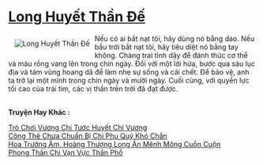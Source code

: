 <a href="https://truyentiki.com/long-huyet-than-de.31526/" title="Long Huyết Thần Đế"><h1>Long Huyết Thần Đế</h1></a><div style="display:table"><img align="right" style="float: left; padding: 10px;" src="https://truyentiki.com/a/img/str/src/31526.jpg" alt="Long Huyết Thần Đế">Nếu có ai bắt nạt tôi, hãy dùng nó bằng dao. Nếu bầu trời bắt nạt tôi, hãy tiêu diệt nó bằng tay không. Chàng trai tỉnh dậy để đánh thức cơ thể và máu rồng vang lên trong chín ngày. Đối với một lời hứa, bước qua sáu lục địa và tám vùng hoang dã để làm nhẹ sự sống và cái chết. Để bảo vệ, anh ta trở lại một mình trong chín ngày và mười ngày. Cuối cùng, với quyền lực tối cao của trái tim, các vị thần trên trời đã đạt được.</div><p><br><b>Truyện Hay Khác :</b></p><a href="https://truyentiki.com/tro-choi-vuong-chi-tuoc-huyet-chi-vuong.31525/" alt="Trò Chơi Vương Chi Tước Huyết Chi Vương">Trò Chơi Vương Chi Tước Huyết Chi Vương</a><br/><a href="https://github.com/nownovels/truyenhay/tree/master/truyenhay/30643/README.md" alt="Công Thê Chưa Chuẩn Bị Chi Phu Quý Khó Chắn">Công Thê Chưa Chuẩn Bị Chi Phu Quý Khó Chắn</a><br/><a href="https://github.com/nownovels/truyenhay/tree/master/truyenhay/30350/README.md" alt="Hoa Trướng Ấm, Hoàng Thượng Long Ân Mênh Mông Cuồn Cuộn">Hoa Trướng Ấm, Hoàng Thượng Long Ân Mênh Mông Cuồn Cuộn</a><br/><a href="https://www.flickr.com/photos/188164041@N05/49974050916/" alt="Phong Thần Chi Vạn Vực Thần Phổ">Phong Thần Chi Vạn Vực Thần Phổ</a><br/>